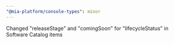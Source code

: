 ```yaml
---
"@mia-platform/console-types": minor
---
```


Changed "releaseStage" and "comingSoon" for "lifecycleStatus" in Software Catalog items
